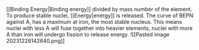 [[Binding Energy|Binding energy]] divided by mass number of the element.
To produce stable nuclei, [[Energy|energy]] is released. The curve of BEPN against A, has a maximum at iron, the most stable nucleus.
This means nuclei with less A will fuse together into heavier elements, nuclei with more A than iron will undergo fission to release energy.
![[Pasted image 20231228142640.png]]